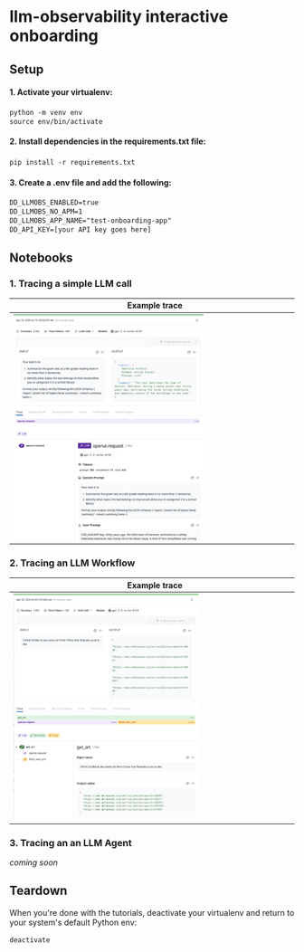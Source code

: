 # llm-observability interactive onboarding

## Setup

#### 1. Activate your virtualenv:
```
python -m venv env
source env/bin/activate
```

#### 2. Install dependencies in the requirements.txt file:
`pip install -r requirements.txt`

#### 3. Create a .env file and add the following:
```
DD_LLMOBS_ENABLED=true 
DD_LLMOBS_NO_APM=1
DD_LLMOBS_APP_NAME="test-onboarding-app"
DD_API_KEY=[your API key goes here]
```

## Notebooks



### 1. Tracing a simple LLM call
|    <div style="width:500px">Example trace</div>      |    <div >Description</div>         |
| ------- | -------- |
| <img src="./images/llm-span.png" height="400"> |  **[This notebook](./1-llm-span.ipynb)** shows you how to create and trace a simple LLM call   |


### 2. Tracing an LLM Workflow
|    <div style="width:500px">Example trace</div>      |    <div >Description</div>         |
| ------- | -------- |
|<img src="./images/workflow-span.png" height="400">  | **[This notebook](./2-workflow-span.ipynb)** shows you how to create and trace a more complex, static series of steps that involves a tool call as well as a call to an LLM. |


### 3. Tracing an an LLM Agent 
_coming soon_

## Teardown
When you're done with the tutorials, deactivate your virtualenv and return to your system's default Python env:
```
deactivate
```
